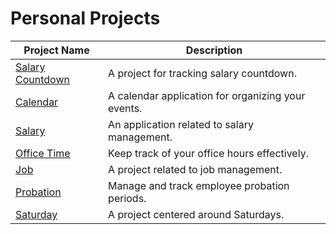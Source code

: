 # Personal Projects

| Project Name   | Description               |
|----------------|---------------------------|
| [Salary Countdown](https://ravana69.github.io/salarycountdown) | A project for tracking salary countdown. |
| [Calendar](https://ravana69.github.io/calendar) | A calendar application for organizing your events. |
| [Salary](https://ravana69.github.io/salary) | An application related to salary management. |
| [Office Time](https://ravana69.github.io/officetime) | Keep track of your office hours effectively. |
| [Job](https://ravana69.github.io/job) | A project related to job management. |
| [Probation](https://ravana69.github.io/probation) | Manage and track employee probation periods. |
| [Saturday](https://ravana69.github.io/saturday) | A project centered around Saturdays. |

